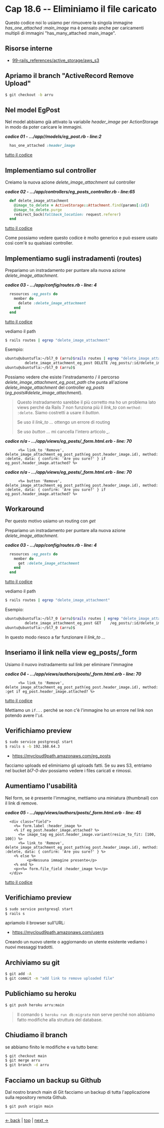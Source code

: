 # <a name="top"></a> Cap 18.6 -- Eliminiamo il file caricato

Questo codice noi lo usiamo per rimuovere la singola immagine *has_one_attached :main_image* ma è pensato anche per caricamenti multipli di immagini "has_many_attached :main_image".



## Risorse interne

- [99-rails_references/active_storage/aws_s3]()



## Apriamo il branch "ActiveRecord Remove Upload"

```bash
$ git checkout -b arru
```



## Nel model EgPost

Nel model abbiamo già attivato la variabile *header_image* per ActionStorage in modo da poter caricare le immagini.

***codice 01 - .../app//models/eg_post.rb - line:2***

```ruby
  has_one_attached :header_image
```

[tutto il codice](https://github.com/flaviobordonidev/leanpubabrandnewcms/blob/master/01-base/18-activestorage-filesupload/06_01-models-post.rb)



## Implementiamo sul controller

Creiamo la nuova azione *delete_image_attachment* sul controller

***codice 02 - .../app/controllers/eg_posts_controller.rb - line:65***

```ruby
  def delete_image_attachment
    @image_to_delete = ActiveStorage::Attachment.find(params[:id])
    @image_to_delete.purge
    redirect_back(fallback_location: request.referer)
  end
```

[tutto il codice](https://github.com/flaviobordonidev/leanpubabrandnewcms/blob/master/01-base/18-activestorage-filesupload/06_02-controllers-eg_posts_controller.rb)

Come possiamo vedere questo codice è molto generico e può essere usato così com'è su qualsiasi controller.



## Implementiamo sugli instradamenti (routes)

Prepariamo un instradamento per puntare alla nuova azione *delete_image_attachment*.

***codice 03 - .../app/config/routes.rb - line: 4***

```ruby
  resources :eg_posts do
    member do
      delete :delete_image_attachment
    end
  end
```

[tutto il codice](#01-18-05_03all)


vediamo il path

```bash
$ rails routes | egrep "delete_image_attachment"
```

Esempio:

```bash
ubuntu@ubuntufla:~/bl7_0 (arru)$rails routes | egrep "delete_image_attachment"
         delete_image_attachment_eg_post DELETE /eg_posts/:id/delete_image_attachment(.:format)                                                   eg_posts#delete_image_attachment
ubuntu@ubuntufla:~/bl7_0 (arru)$
```

Possiamo vedere che esiste l'instradamento / il percorso *delete_image_attachment_eg_post_path* che punta all'azione *delete_image_attachment* del controller *eg_posts* (*eg_posts#delete_image_attachment*).


> Questo instradamento sarebbe il più corretto ma ho un problema lato views perché da Rails 7 non funziona più il *link_to* con `method: :delete`. Siamo costretti a usare il *button*.
>
> Se uso il *link_to ...* ottengo un errore di routing
>
> Se uso *button ...* mi cancella l'intero articolo *_*.

***codice n/a - .../app/views/eg_posts/_form.html.erb - line: 70***

```html+erb
      <%= link_to 'Remove', delete_image_attachment_eg_post_path(eg_post.header_image.id), method: :delete, data: { confirm: 'Are you sure?' } if eg_post.header_image.attached? %>
```

***codice n/a - .../app/views/eg_posts/_form.html.erb - line: 70***

```html+erb
      <%= button 'Remove', delete_image_attachment_eg_post_path(eg_post.header_image.id), method: :delete, data: { confirm: 'Are you sure?' } if eg_post.header_image.attached? %>
```


## Workaround

Per questo motivo usiamo un routing con *get*

Prepariamo un instradamento per puntare alla nuova azione *delete_image_attachment*.

***codice 03 - .../app/config/routes.rb - line: 4***

```ruby
  resources :eg_posts do
    member do
      get :delete_image_attachment
    end
  end
```

[tutto il codice](#01-18-05_03all)


vediamo il path

```bash
$ rails routes | egrep "delete_image_attachment"
```

Esempio:

```bash
ubuntu@ubuntufla:~/bl7_0 (arru)$rails routes | egrep "delete_image_attachment"
         delete_image_attachment_eg_post GET    /eg_posts/:id/delete_image_attachment(.:format)                                                   eg_posts#delete_image_attachment
ubuntu@ubuntufla:~/bl7_0 (arru)$
```

In questo modo riesco a far funzionare il *link_to ...*



## Inseriamo il link nella view eg_posts/_form

Usiamo il nuovo instradamento sul link per eliminare l'immagine

***codice 04 - .../app/views/authors/posts/_form.html.erb - line: 70***

```html+erb
      <%= link_to 'Remove', delete_image_attachment_eg_post_path(eg_post.header_image.id), method: :get if eg_post.header_image.attached? %>
```

[tutto il codice](#01-18-05_04all)

Mettiamo un `if...` perché se non c'è l'immagine ho un errore nel link non potendo avere l'`id`.



## Verifichiamo preview

```bash
$ sudo service postgresql start
$ rails s -b 192.168.64.3
```

- https://mycloud9path.amazonaws.com/eg_posts

facciamo uploads ed eliminiamo gli uploads fatti.
Se su aws S3, entriamo nel bucket *bl7-0-dev* possiamo vedere i files caricati e rimossi.



## Aumentiamo l'usabilità

Nel form, se è presente l'immagine, mettiamo una miniatura (thumbnail) con il link di remove.

***codice 05 - .../app/views/authors/posts/_form.html.erb - line: 45***

```html+erb
  <div class="field">
    <%= form.label :header_image %>
    <% if eg_post.header_image.attached? %>
      <%= image_tag eg_post.header_image.variant(resize_to_fit: [100, 100]) %>
      <%= link_to 'Remove', delete_image_attachment_eg_post_path(eg_post.header_image.id), method: :delete, data: { confirm: 'Are you sure?' } %>
    <% else %>
          <p>Nessuna immagine presente</p>
    <% end %>
    <p><%= form.file_field :header_image %></p>
  </div>
```

[tutto il codice](#01-18-05_05all)




## Verifichiamo preview

```bash
$ sudo service postgresql start
$ rails s
```

apriamolo il browser sull'URL:

* https://mycloud9path.amazonaws.com/users

Creando un nuovo utente o aggiornando un utente esistente vediamo i nuovi messaggi tradotti.



## Archiviamo su git 

```bash
$ git add -A
$ git commit -m "add link to remove uploaded file"
```



## Publichiamo su heroku

```bash
$ git push heroku arru:main
```

> Il comando `$ heroku run db:migrate` non serve perché non abbiamo fatto modifiche alla struttura del database.


## Chiudiamo il branch

se abbiamo finito le modifiche e va tutto bene:

```bash
$ git checkout main
$ git merge arru
$ git branch -d arru
```



## Facciamo un backup su Github

Dal nostro branch main di Git facciamo un backup di tutta l'applicazione sulla repository remota Github.

```bash
$ git push origin main
```



---

[<- back](https://github.com/flaviobordonidev/leanpubabrandnewcms/blob/master/01-base/09-manage_users/03-browser_tab_title_users-it.md)
 | [top](#top) |
[next ->](https://github.com/flaviobordonidev/leanpubabrandnewcms/blob/master/01-base/10-users_i18n/02-users_form_i18n-it.md)
